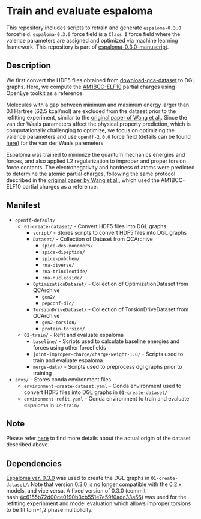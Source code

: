 # Train and evaluate espaloma
This repository includes scripts to retrain and generate `espaloma-0.3.0` forcefield.
`espaloma-0.3.0` force field is a `Class I` force field where the valence parameters are assigned and optimized via machine learning framework.
This repository is part of [espaloma-0.3.0-manuscript](https://github.com/choderalab/espaloma-0.3.0-manuscript).


## Description
We first convert the HDF5 files obtained from [download-qca-dataset](https://github.com/choderalab/download-qca-datasets) to DGL graphs.
Here, we compute the [AM1BCC-ELF10](https://docs.eyesopen.com/toolkits/python/quacpactk/molchargetheory.html) partial charges using OpenEye toolkit as a reference.

Molecules with a gap between minimum and maximum energy larger than 0.1 Hartree (62.5 kcal/mol) are excluded from the dataset prior to the refitting experiment, 
similar to the [original paper of Wang et al.](https://pubs.rsc.org/en/content/articlehtml/2022/sc/d2sc02739a). 
Since the van der Waals parameters affect the physical property prediction, which is computationally challenging to optimize, 
we focus on optimizing the valence parameters and use `openff-2.0.0` force field 
(details can be found [here](https://github.com/openforcefield/openff-forcefields)) for the van der Waals paremeters.

Espaloma was trained to minimize the quantum mechanics energies and forces, and also applied L2 regularization to improper and proper torsion force contants. 
The electronegativity and hardness of atoms were predicted to determine the atomic partial charges, following the same protocol described in the 
[original paper by Wang et al.](https://pubs.rsc.org/en/content/articlehtml/2022/sc/d2sc02739a), which used the AM1BCC-ELF10 partial charges as a reference.  


## Manifest
- `openff-default/`
    - `01-create-dataset/` - Convert HDF5 files into DGL graphs
        - `script/` - Stores scripts to convert HDF5 files into DGL graphs
        - `Dataset/` - Collection of Dataset from QCArchive
            - `spice-des-monomers/`
            - `spice-dipeptide/`
            - `spice-pubchem/`
            - `rna-diverse/`
            - `rna-trincleotide/`
            - `rna-nucleoside/`
        - `OptimizationDataset/` - Collection of OptimizationDataset from QCArchive
            - `gen2/`
            - `pepconf-dlc/`
        - `TorsionDriveDataset/` - Collection of TorsionDriveDataset from QCArchive
            - `gen2-torsion/`
            - `protein-torsion/`
    - `02-train/` - Refit and evaluate espaloma
        - `baseline/` - Scripts used to calculate baseline energies and forces using other forcefields
        - `joint-improper-charge/charge-weight-1.0/` - Scripts used to train and evaluate espaloma
        - `merge-data/` - Scripts used to preprocess dgl graphs prior to training
- `envs/` - Stores conda environment files
    - `environment-create-dataset.yaml` - Conda environment used to convert HDF5 files into DGL graphs in `01-create-dataset/`
    - `environment-refit.yaml` - Conda environment to train and evaluate espaloma in `02-train/`

## Note
Please refer [here](https://github.com/choderalab/download-qca-datasets) to find more details about the actual origin of the dataset described above.

## Dependencies
[Espaloma ver. 0.3.0](https://github.com/choderalab/espaloma/tree/0.3.0) was used to create the DGL graphs in `01-create-dataset/`.
Note that version 0.3.0 is no longer compatible with the 0.2.x models, and vice versa.
A fixed version of 0.3.0 (commit hash:[4c6155b72d00ce0190b3cb551e7e59f0adc33a56](https://github.com/choderalab/espaloma/tree/4c6155b72d00ce0190b3cb551e7e59f0adc33a56)) 
was used for the refitting experinment and model evaluation which allows improper torsions to be fit to n=1,2 phase multiplicity.